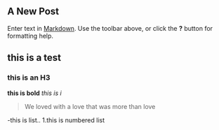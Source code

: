 ## A New Post

Enter text in [Markdown](http://daringfireball.net/projects/markdown/). Use the toolbar above, or click the **?** button for formatting help.

## this is a test

### this is an H3

**this is bold**
_this is i_

> We loved with a love that was more than love




-this is list..
1.this is numbered list 

##


